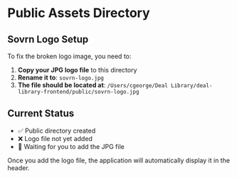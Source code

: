 # Public Assets Directory

## Sovrn Logo Setup

To fix the broken logo image, you need to:

1. **Copy your JPG logo file** to this directory
2. **Rename it to**: `sovrn-logo.jpg`
3. **The file should be located at**: `/Users/cgeorge/Deal Library/deal-library-frontend/public/sovrn-logo.jpg`

## Current Status
- ✅ Public directory created
- ❌ Logo file not yet added
- 🔄 Waiting for you to add the JPG file

Once you add the logo file, the application will automatically display it in the header.



